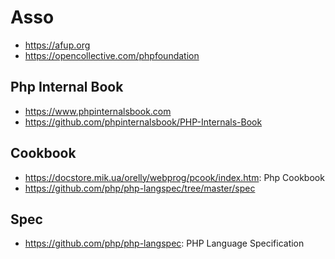 # Asso

- https://afup.org
- https://opencollective.com/phpfoundation

## Php Internal Book
* https://www.phpinternalsbook.com
* https://github.com/phpinternalsbook/PHP-Internals-Book

## Cookbook
- https://docstore.mik.ua/orelly/webprog/pcook/index.htm: Php Cookbook
- https://github.com/php/php-langspec/tree/master/spec

## Spec
- https://github.com/php/php-langspec: PHP Language Specification
